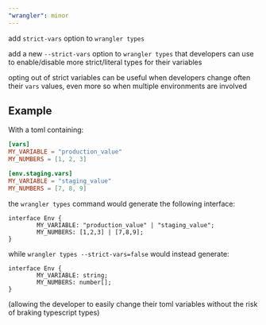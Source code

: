 ```yaml
---
"wrangler": minor
---
```


add `strict-vars` option to `wrangler types`

add a new `--strict-vars` option to `wrangler types` that developers can use to enable/disable
more strict/literal types for their variables

opting out of strict variables can be useful when developers change often their `vars` values,
even more so when multiple environments are involved

## Example

With a toml containing:

```toml
[vars]
MY_VARIABLE = "production_value"
MY_NUMBERS = [1, 2, 3]

[env.staging.vars]
MY_VARIABLE = "staging_value"
MY_NUMBERS = [7, 8, 9]
```

the `wrangler types` command would generate the following interface:

```
interface Env {
        MY_VARIABLE: "production_value" | "staging_value";
        MY_NUMBERS: [1,2,3] | [7,8,9];
}
```

while `wrangler types --strict-vars=false` would instead generate:

```
interface Env {
        MY_VARIABLE: string;
        MY_NUMBERS: number[];
}
```

(allowing the developer to easily change their toml variables without the
risk of braking typescript types)
